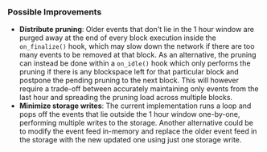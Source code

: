 ### Possible Improvements

- **Distribute pruning**: Older events that don't lie in the 1 hour window are purged away at the end of every block execution inside the `on_finalize()` hook, which may slow down the network if there are too many events to be removed at that block. As an alternative, the pruning can instead be done within a `on_idle()` hook which only performs the pruning if there is any blockspace left for that particular block and postpone the pending pruning to the next block. This will however require a trade-off between accurately maintaining only events from the last hour and spreading the pruning load across multiple blocks.
- **Minimize storage writes**: The current implementation runs a loop and pops off the events that lie outside the 1 hour window one-by-one, performing multiple writes to the storage. Another alternative could be to modify the event feed in-memory and replace the older event feed in the storage with the new updated one using just one storage write.
